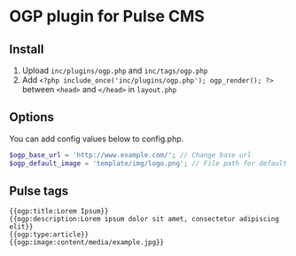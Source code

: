 # OGP plugin for Pulse CMS

## Install

1. Upload `inc/plugins/ogp.php` and `inc/tags/ogp.php`
2. Add `<?php include_once('inc/plugins/ogp.php'); ogp_render(); ?>` between `<head>` and `</head>` in `layout.php`

## Options

You can add config values below to config.php.

```php
$ogp_base_url = 'http://www.example.com/'; // Change base url
$ogp_default_image = 'template/img/logo.png'; // File path for default og:image
```

## Pulse tags

```
{{ogp:title:Lorem Ipsum}}
{{ogp:description:Lorem ipsum dolor sit amet, consectetur adipiscing elit}}
{{ogp:type:article}}
{{ogp:image:content/media/example.jpg}}
```
